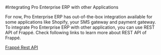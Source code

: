 <!-- add-breadcrumbs -->
#Integrating Pro Enterprise ERP with other Applications

For now, Pro Enterprise ERP has out-of-the-box integration available for some applications like Shopify, your SMS gateway and payment gateway. To integrate Pro Enterprise ERP with other application, you can use REST API of Frappé. Check following links to learn more about REST API of Frappé.

[Frappé Rest API](https://frappe.io/docs/user/en/guides/integration/rest_api.html)

<!-- markdown -->